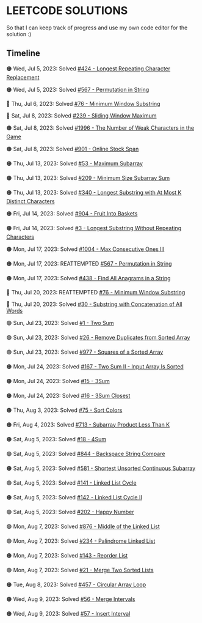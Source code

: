 # LEETCODE SOLUTIONS

So that I can keep track of progress and use my own code editor for the solution :)

## Timeline

🟠 Wed, Jul 5, 2023: Solved <a href="https://leetcode.com/problems/longest-repeating-character-replacement">#424 - Longest Repeating Character Replacement</a>

🟠 Wed, Jul 5, 2023: Solved <a href="https://leetcode.com/problems/permutation-in-string">#567 - Permutation in String</a>

🔴 Thu, Jul 6, 2023: Solved <a href="https://leetcode.com/problems/minimum-window-substring">#76 - Minimum Window Substring</a>

🔴 Sat, Jul 8, 2023: Solved <a href="https://leetcode.com/problems/sliding-window-maximum">#239 - Sliding Window Maximum</a>

🟠 Sat, Jul 8, 2023: Solved <a href="https://leetcode.com/problems/the-number-of-weak-characters-in-the-game">#1996 - The Number of Weak Characters in the Game</a>

🟠 Sat, Jul 8, 2023: Solved <a href="https://leetcode.com/problems/online-stock-span">#901 - Online Stock Span</a>

🟠 Thu, Jul 13, 2023: Solved <a href="https://leetcode.com/problems/maximum-subarray">#53 - Maximum Subarray</a>

🟠 Thu, Jul 13, 2023: Solved <a href="https://leetcode.com/problems/minimum-size-subarray-sum">#209 - Minimum Size Subarray Sum</a>

🟠 Thu, Jul 13, 2023: Solved <a href="https://leetcode.com/problems/longest-substring-with-at-most-k-distinct-characters">#340 - Longest Substring with At Most K Distinct Characters</a>

🟠 Fri, Jul 14, 2023: Solved <a href="https://leetcode.com/problems/fruit-into-baskets">#904 - Fruit Into Baskets</a>

🟠 Fri, Jul 14, 2023: Solved <a href="https://leetcode.com/problems/longest-substring-without-repeating-characters">#3 - Longest Substring Without Repeating Characters</a>

🟠 Mon, Jul 17, 2023: Solved <a href="https://leetcode.com/problems/max-consecutive-ones-iii">#1004 - Max Consecutive Ones III</a>

🟠 Mon, Jul 17, 2023: REATTEMPTED <a href="https://leetcode.com/problems/permutation-in-string">#567 - Permutation in String</a>

🟠 Mon, Jul 17, 2023: Solved <a href="https://leetcode.com/problems/find-all-anagrams-in-a-string">#438 - Find All Anagrams in a String</a>

🔴 Thu, Jul 20, 2023: REATTEMPTED <a href="https://leetcode.com/problems/minimum-window-substring">#76 - Minimum Window Substring</a>

🔴 Thu, Jul 20, 2023: Solved <a href="https://leetcode.com/problems/substring-with-concatenation-of-all-words">#30 - Substring with Concatenation of All Words</a>

🟢 Sun, Jul 23, 2023: Solved <a href="https://leetcode.com/problems/two-sum">#1 - Two Sum</a>

🟢 Sun, Jul 23, 2023: Solved <a href="https://leetcode.com/problems/remove-duplicates-from-sorted-array">#26 - Remove Duplicates from Sorted Array</a>

🟢 Sun, Jul 23, 2023: Solved <a href="https://leetcode.com/problems/squares-of-a-sorted-array">#977 - Squares of a Sorted Array</a>

🟠 Mon, Jul 24, 2023: Solved <a href="https://leetcode.com/problems/two-sum-ii-input-array-is-sorted">#167 - Two Sum II - Input Array Is Sorted</a>

🟠 Mon, Jul 24, 2023: Solved <a href="https://leetcode.com/problems/3sum">#15 - 3Sum</a>

🟠 Mon, Jul 24, 2023: Solved <a href="https://leetcode.com/problems/3sum-closest">#16 - 3Sum Closest</a>

🟠 Thu, Aug 3, 2023: Solved <a href="https://leetcode.com/problems/sort-colors">#75 - Sort Colors</a>

🟠 Fri, Aug 4, 2023: Solved <a href="https://leetcode.com/problems/subarray-product-less-than-k">#713 - Subarray Product Less Than K</a>

🟠 Sat, Aug 5, 2023: Solved <a href="https://leetcode.com/problems/4sum">#18 - 4Sum</a>

🟢 Sat, Aug 5, 2023: Solved <a href="https://leetcode.com/problems/backspace-string-compare">#844 - Backspace String Compare</a>

🟠 Sat, Aug 5, 2023: Solved <a href="https://leetcode.com/problems/shortest-unsorted-continuous-subarray">#581 - Shortest Unsorted Continuous Subarray</a>

🟢 Sat, Aug 5, 2023: Solved <a href="https://leetcode.com/problems/linked-list-cycle">#141 - Linked List Cycle</a>

🟠 Sat, Aug 5, 2023: Solved <a href="https://leetcode.com/problems/linked-list-cycle-ii">#142 - Linked List Cycle II</a>

🟢 Sat, Aug 5, 2023: Solved <a href="https://leetcode.com/problems/happy-number">#202 - Happy Number</a>

🟢 Mon, Aug 7, 2023: Solved <a href="https://leetcode.com/problems/middle-of-the-linked-list">#876 - Middle of the Linked List</a>

🟢 Mon, Aug 7, 2023: Solved <a href="https://leetcode.com/problems/palindrome-linked-list">#234 - Palindrome Linked List</a>

🟠 Mon, Aug 7, 2023: Solved <a href="https://leetcode.com/problems/reorder-list">#143 - Reorder List</a>

🟢 Mon, Aug 7, 2023: Solved <a href="https://leetcode.com/problems/merge-two-sorted-lists">#21 - Merge Two Sorted Lists</a>

🟠 Tue, Aug 8, 2023: Solved <a href="https://leetcode.com/problems/circular-array-loop">#457 - Circular Array Loop</a>

🟠 Wed, Aug 9, 2023: Solved <a href="https://leetcode.com/problems/merge-intervals">#56 - Merge Intervals</a>

🟠 Wed, Aug 9, 2023: Solved <a href="https://leetcode.com/problems/insert-interval">#57 - Insert Interval</a>
